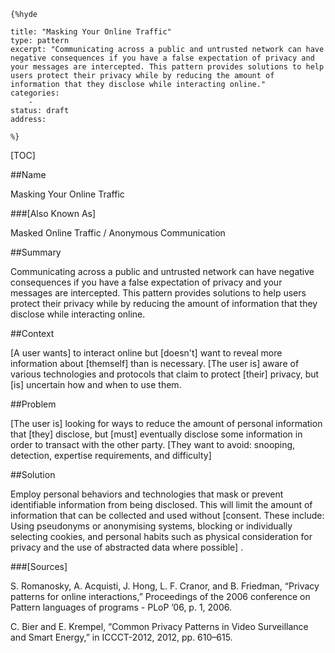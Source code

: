     {%hyde

    title: "Masking Your Online Traffic"
    type: pattern
    excerpt: "Communicating across a public and untrusted network can have negative consequences if you have a false expectation of privacy and your messages are intercepted. This pattern provides solutions to help users protect their privacy while by reducing the amount of information that they disclose while interacting online."
    categories:
        - 
    status: draft
    address:

    %}

[TOC]


##Name
<!--Primary name the pattern is known by.-->

Masking Your Online Traffic

###[Also Known As]
<!-- All other names the pattern is known by.-->

Masked Online Traffic / Anonymous Communication

##Summary
<!-- One short paragraph summarising the pattern.-->

Communicating across a public and untrusted network can have negative consequences if you have a false expectation of privacy and your messages are intercepted. This pattern provides solutions to help users protect their privacy while by reducing the amount of information that they disclose while interacting online.

##Context
<!-- The situations in which the pattern may apply.-->

[A user wants] to interact online but [doesn't] want to reveal more information about [themself] than is necessary. [The user is] aware of various technologies and protocols that claim to protect [their] privacy, but [is] uncertain how and when to use them.

##Problem
<!-- The problem a pattern addresses, including a list of forces describing why a problem might be difficult to solve.-->

[The user is] looking for ways to reduce the amount of personal information that [they] disclose, but [must] eventually disclose some information in order to transact with the other party. [They want to avoid: snooping, detection, expertise requirements, and difficulty]

##Solution
<!-- A concise description of how the pattern addresses the problem.-->

Employ personal behaviors and technologies that mask or prevent identifiable information from being disclosed. This will limit the amount of information that can be collected and used without [consent. These include: Using pseudonyms or anonymising systems, blocking or individually selecting cookies, and personal habits such as physical consideration for privacy and the use of abstracted data where possible] .

<!--###[Structure]-->
<!--A detailed specification of the structural aspects of the pattern. A class diagram if applicable.-->



<!--###[Implementation]-->
<!--Guidelines for implementing the pattern; code fragments; suggested PETS; policy fragments.-->



<!--##Consequences-->
<!--The advantages (benefits) and disadvantages (liabilities) of applying the pattern.-->



<!--###[Constraints]-->
<!-- limitations as a consequence of applying the pattern.-->



<!--##Examples-->
<!--Motivational example to see how the pattern is applied.-->



<!--###[Known Uses]-->
<!-- Pointers to various applications of the pattern.-->



<!--##See Also-->
<!-- Any pointers to relevant information, not contained in the subfields below.-->



<!--###[Related Patterns]-->
<!-- Supporting and conflicting patterns-->



###[Sources]
<!-- References to the original source of the pattern.-->

S. Romanosky, A. Acquisti, J. Hong, L. F. Cranor, and B. Friedman, “Privacy patterns for online interactions,” Proceedings of the 2006 conference on Pattern languages of programs - PLoP ’06, p. 1, 2006.

C. Bier and E. Krempel, “Common Privacy Patterns in Video Surveillance and Smart Energy,” in ICCCT-2012, 2012, pp. 610–615.

<!--##General Comments-->
<!-- Separate discussion on the pattern.-->



<!--##Categories-->
<!-- Placeholder for future agreed upon categories as per collaboration's evaluation.-->

<!--##Tags-->
<!-- User definable descriptors for additional correlation.-->




